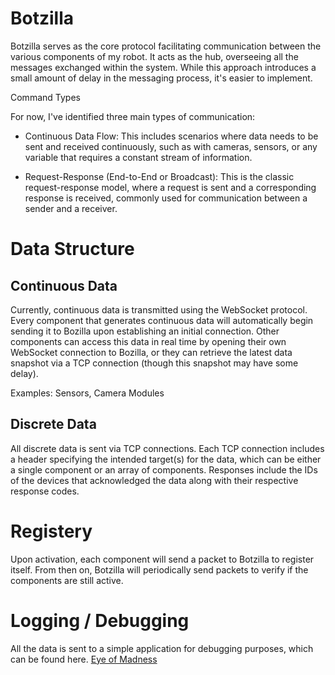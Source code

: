 # Botzilla
Botzilla serves as the core protocol facilitating communication between the various components of my robot. It acts as the hub, overseeing all the messages exchanged within the system. While this approach introduces a small amount of delay in the messaging process, it's easier to implement.

Command Types

For now, I've identified three main types of communication:

- Continuous Data Flow:
This includes scenarios where data needs to be sent and received continuously, such as with cameras, sensors, or any variable that requires a constant stream of information.

- Request-Response (End-to-End or Broadcast):
This is the classic request-response model, where a request is sent and a corresponding response is received, commonly used for communication between a sender and a receiver.

# Data Structure

## Continuous Data
Currently, continuous data is transmitted using the WebSocket protocol. Every component that generates continuous data will automatically begin sending it to Bozilla upon establishing an initial connection. Other components can access this data in real time by opening their own WebSocket connection to Bozilla, or they can retrieve the latest data snapshot via a TCP connection (though this snapshot may have some delay).

Examples: Sensors, Camera Modules

## Discrete Data
All discrete data is sent via TCP connections. Each TCP connection includes a header specifying the intended target(s) for the data, which can be either a single component or an array of components. Responses include the IDs of the devices that acknowledged the data along with their respective response codes.


# Registery
Upon activation, each component will send a packet to Botzilla to register itself. From then on, Botzilla will periodically send packets to verify if the components are still active.

# Logging / Debugging
All the data is sent to a simple application for debugging purposes, which can be found here.
<a href="https://github.com/rima1881/Eye-of-Madness">Eye of Madness</a>
